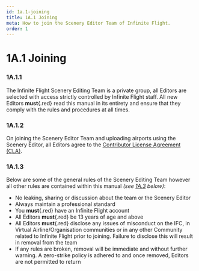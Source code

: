 ```yaml
---
id: 1a.1-joining
title: 1A.1 Joining
meta: How to join the Scenery Editor Team of Infinite Flight.
order: 1
---
```




# 1A.1 Joining



### 1A.1.1

The Infinite Flight Scenery Editing Team is a private group, all Editors are selected with access strictly controlled by Infinite Flight staff. All new Editors **must**{.red} read this manual in its entirety and ensure that they comply with the rules and procedures at all times. 



### 1A.1.2

On joining the Scenery Editor Team and uploading airports using the Scenery Editor, all Editors agree to the [Contributor License Agreement (CLA)](https://github.com/flyingdevelopmentstudio/infiniteflight-localization/blob/main/CONTRIBUTING.md).



### 1A.1.3

Below are some of the general rules of the Scenery Editing Team however all other rules are contained within this manual *(see [1A.3](/guide/scenery-editor-manual/1a.-administration/1a.3-editor-rules) below)*:

- No leaking, sharing or discussion about the team or the Scenery Editor 
- Always maintain a professional standard
- You **must**{.red} have an Infinite Flight account
- All Editors **must**{.red} be 13 years of age and above
- All Editors **must**{.red} disclose any issues of misconduct on the IFC, in Virtual Airline/Organisation communities or in any other Community related to Infinite Flight prior to joining. Failure to disclose this will result in removal from
  the team
- If any rules are broken, removal will be immediate and without further warning. A zero-strike policy is adhered to and once removed, Editors are not permitted to return


